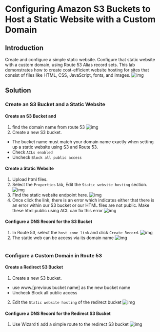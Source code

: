 # Configuring Amazon S3 Buckets to Host a Static Website with a Custom Domain
## Introduction
Create and configure a simple static website. 
Configure that static website with a custom domain, using Route 53 Alias record sets. 
This lab demonstrates how to create cost-efficient website hosting for sites that consist of files like HTML, CSS, JavaScript, fonts, and images.
![img](./img/lab-diagram.jpg)

## Solution
### Create an S3 Bucket and a Static Website
####  Create an S3 Bucket and 
1. find the domain name from route 53
![img](./img/r53.jpg)
2. Create a new S3 bucket. 
* The bucket name must match your domain name exactly when setting up a static website using S3 and Route 53.
* Check `ACLs enabled`
* Uncheck `Block all public access`

#### Create a Static Website
1. Upload html files.
2. Select the `Properties` tab, Edit the `Static website hosting` section.
![img](./img/static-website.jpg)
3. Find the static website endpoint here. 
![img](./img/static-website-endpoint.jpg)
4. Once click the link, there is an error which indicates either that there is an error within our S3 bucket or our HTML files are not public. Make these html public using ACL can fix this error
![img](./img/static-website-make-public.jpg)
#### Configure a DNS Record for the S3 Bucket
1. In Route 53, select the `host zone link`  and click `Create Record`.
![img](./img/record.jpg)
2. The static web can be access via its domain name
![img](./img/static-website-domain.jpg)
<br></br>
### Configure a Custom Domain in Route 53
#### Create a Redirect S3 Bucket
1. Create a new S3 bucket.
* use www.[previous bucket name] as the new bucket name
* Uncheck Block all public access
2. Edit the `Static website hosting` of the redirect bucket
![img](./img/static-website-redirect-bucket.jpg)

#### Configure a DNS Record for the Redirect S3 Bucket
1. Use Wizard ti add a simple route to the redirect S3 bucket
![img](./img/r53-wizard.jpg)
